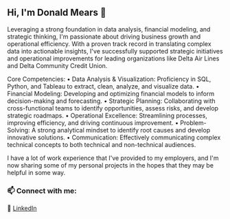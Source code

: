 ## Hi, I'm Donald Mears 👋
Leveraging a strong foundation in data analysis, financial modeling, and strategic thinking, I'm passionate about driving business growth and operational efficiency. With a proven track record in translating complex data into actionable insights, I've successfully supported strategic initiatives and operational improvements for leading organizations like Delta Air Lines and Delta Community Credit Union.

Core Competencies:
• Data Analysis & Visualization: Proficiency in SQL, Python, and Tableau to extract, clean, analyze, and visualize data.
• Financial Modeling: Developing and optimizing financial models to inform decision-making and forecasting.
• Strategic Planning: Collaborating with cross-functional teams to identify opportunities, assess risks, and develop strategic roadmaps.
• Operational Excellence: Streamlining processes, improving efficiency, and driving continuous improvement.
• Problem-Solving: A strong analytical mindset to identify root causes and develop innovative solutions.
• Communication: Effectively communicating complex technical concepts to both technical and non-technical audiences.

I have a lot of work experience that I've provided to my employers, and I'm now sharing some of my personal projects in the hopes that they may be helpful in some way.

### 📫 Connect with me:
🏢 [LinkedIn](https://www.linkedin.com/in/donaldmears1/)

<!--
**donaldmears/donaldmears** is a ✨ _special_ ✨ repository because its `README.md` (this file) appears on your GitHub profile.

Here are some ideas to get you started:

- 🔭 I’m currently working on ...
- 🌱 I’m currently learning ...
- 👯 I’m looking to collaborate on ...
- 🤔 I’m looking for help with ...
- 💬 Ask me about ...
- 📫 How to reach me: ...
- 😄 Pronouns: ...
- ⚡ Fun fact: ...
-->
